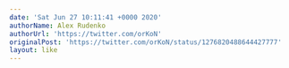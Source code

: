 ```yaml
---
date: 'Sat Jun 27 10:11:41 +0000 2020'
authorName: Alex Rudenko
authorUrl: 'https://twitter.com/orKoN'
originalPost: 'https://twitter.com/orKoN/status/1276820488644427777'
layout: like
---
```

